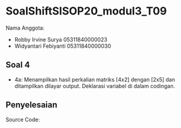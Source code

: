 # SoalShiftSISOP20_modul3_T09

Nama Anggota: 
  - Robby Irvine Surya 05311840000023
  - Widyantari Febiyanti 05311840000030

## Soal 4
- 4a: 
  Menampilkan hasil perkalian matriks [4x2] dengan [2x5] dan ditampilkan dilayar output. Deklarasi variabel di dalam codingan. 
## Penyelesaian
Source Code: 
``` 

